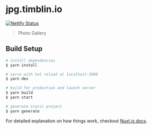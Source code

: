 # jpg.timblin.io 
[![Netlify Status](https://api.netlify.com/api/v1/badges/25f3ba15-36f2-49c0-9de3-20b863e1840e/deploy-status)](https://app.netlify.com/sites/musing-pike-94079d/deploys)

> Photo Gallery

## Build Setup

``` bash
# install dependencies
$ yarn install

# serve with hot reload at localhost:3000
$ yarn dev

# build for production and launch server
$ yarn build
$ yarn start

# generate static project
$ yarn generate
```

For detailed explanation on how things work, checkout [Nuxt.js docs](https://nuxtjs.org).
